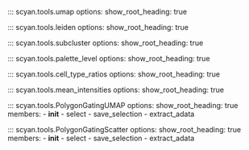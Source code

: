 ::: scyan.tools.umap
    options:
      show_root_heading: true

::: scyan.tools.leiden
    options:
      show_root_heading: true

::: scyan.tools.subcluster
    options:
      show_root_heading: true

::: scyan.tools.palette_level
    options:
      show_root_heading: true

::: scyan.tools.cell_type_ratios
    options:
      show_root_heading: true

::: scyan.tools.mean_intensities
    options:
      show_root_heading: true

::: scyan.tools.PolygonGatingUMAP
    options:
      show_root_heading: true
      members:
        - __init__
        - select
        - save_selection
        - extract_adata
  
::: scyan.tools.PolygonGatingScatter
    options:
      show_root_heading: true
      members:
        - __init__
        - select
        - save_selection
        - extract_adata
